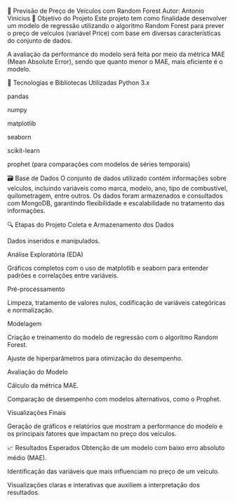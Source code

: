 🚗 Previsão de Preço de Veículos com Random Forest
Autor: Antonio Vinicius
📌 Objetivo do Projeto
Este projeto tem como finalidade desenvolver um modelo de regressão utilizando o algoritmo Random Forest para prever o preço de veículos (variável Price) com base em diversas características do conjunto de dados.

A avaliação da performance do modelo será feita por meio da métrica MAE (Mean Absolute Error), sendo que quanto menor o MAE, mais eficiente é o modelo.

🧠 Tecnologias e Bibliotecas Utilizadas
Python 3.x

pandas

numpy

matplotlib

seaborn

scikit-learn



prophet (para comparações com modelos de séries temporais)

🗃️ Base de Dados
O conjunto de dados utilizado contém informações sobre veículos, incluindo variáveis como marca, modelo, ano, tipo de combustível, quilometragem, entre outros. Os dados foram armazenados e consultados com MongoDB, garantindo flexibilidade e escalabilidade no tratamento das informações.

🔍 Etapas do Projeto
Coleta e Armazenamento dos Dados

Dados inseridos e manipulados.

Análise Exploratória (EDA)

Gráficos completos com o uso de matplotlib e seaborn para entender padrões e correlações entre variáveis.

Pré-processamento

Limpeza, tratamento de valores nulos, codificação de variáveis categóricas e normalização.

Modelagem

Criação e treinamento do modelo de regressão com o algoritmo Random Forest.

Ajuste de hiperparâmetros para otimização do desempenho.

Avaliação do Modelo

Cálculo da métrica MAE.

Comparação de desempenho com modelos alternativos, como o Prophet.

Visualizações Finais

Geração de gráficos e relatórios que mostram a performance do modelo e os principais fatores que impactam no preço dos veículos.

📈 Resultados Esperados
Obtenção de um modelo com baixo erro absoluto médio (MAE).

Identificação das variáveis que mais influenciam no preço de um veículo.

Visualizações claras e interativas que auxiliem a interpretação dos resultados.
